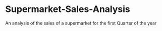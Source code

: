 # Supermarket-Sales-Analysis
An analysis of the sales of a supermarket for the first Quarter of the year
